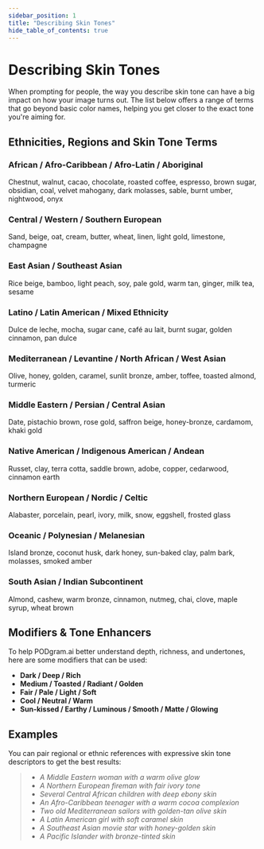 ```yaml
---
sidebar_position: 1
title: "Describing Skin Tones"
hide_table_of_contents: true
---
```


# Describing Skin Tones

When prompting for people, the way you describe skin tone can have a big impact on how your image turns out. The list below offers a range of terms that go beyond basic color names, helping you get closer to the exact tone you're aiming for.

## Ethnicities, Regions and Skin Tone Terms

### **African / Afro-Caribbean / Afro-Latin / Aboriginal**
Chestnut, walnut, cacao, chocolate, roasted coffee, espresso, brown sugar, obsidian, coal, velvet mahogany, dark molasses, sable, burnt umber, nightwood, onyx

### **Central / Western / Southern European**
Sand, beige, oat, cream, butter, wheat, linen, light gold, limestone, champagne

### **East Asian / Southeast Asian**
Rice beige, bamboo, light peach, soy, pale gold, warm tan, ginger, milk tea, sesame

### **Latino / Latin American / Mixed Ethnicity**
Dulce de leche, mocha, sugar cane, café au lait, burnt sugar, golden cinnamon, pan dulce

### **Mediterranean / Levantine / North African / West Asian**
Olive, honey, golden, caramel, sunlit bronze, amber, toffee, toasted almond, turmeric

### **Middle Eastern / Persian / Central Asian**
Date, pistachio brown, rose gold, saffron beige, honey-bronze, cardamom, khaki gold

### **Native American / Indigenous American / Andean**
Russet, clay, terra cotta, saddle brown, adobe, copper, cedarwood, cinnamon earth

### **Northern European / Nordic / Celtic**
Alabaster, porcelain, pearl, ivory, milk, snow, eggshell, frosted glass

### **Oceanic / Polynesian / Melanesian**
Island bronze, coconut husk, dark honey, sun-baked clay, palm bark, molasses, smoked amber

### **South Asian / Indian Subcontinent**
Almond, cashew, warm bronze, cinnamon, nutmeg, chai, clove, maple syrup, wheat brown

## Modifiers & Tone Enhancers

To help PODgram.ai better understand depth, richness, and undertones, here are some modifiers that can be used:

- **Dark / Deep / Rich**
- **Medium / Toasted / Radiant / Golden**
- **Fair / Pale / Light / Soft**
- **Cool / Neutral / Warm**
- **Sun-kissed / Earthy / Luminous / Smooth / Matte / Glowing**

## Examples

You can pair regional or ethnic references with expressive skin tone descriptors to get the best results:

> - *A Middle Eastern woman with a warm olive glow*
> - *A Northern European fireman with fair ivory tone*
> - *Several Central African children with deep ebony skin*
> - *An Afro-Caribbean teenager with a warm cocoa complexion*
> - *Two old Mediterranean sailors with golden-tan olive skin*
> - *A Latin American girl with soft caramel skin*
> - *A Southeast Asian movie star with honey-golden skin*
> - *A Pacific Islander with bronze-tinted skin* 